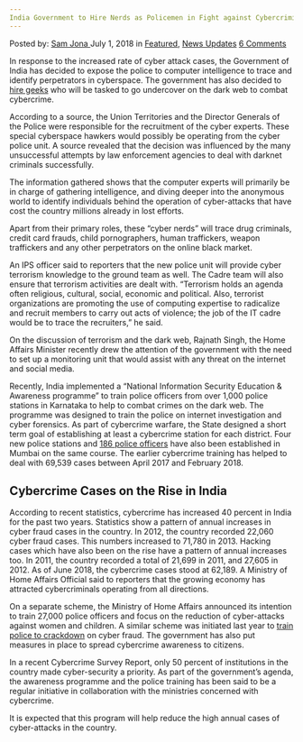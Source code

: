 ```yaml
---
India Government to Hire Nerds as Policemen in Fight against Cybercriminals
---
```

<article class="post-listing post-26165 post type-post status-publish format-standard has-post-thumbnail hentry 
 tag-cybercriminals tag-fight tag-government tag-hire tag-india tag-nerds tag-policemen">
<div class="post-inner">
<span>Posted by: <a href="https://www.deepdotweb.com/author/samjona/" title="">Sam Jona </a></span>
<span>July 1, 2018</span>
<span>in <a href="https://www.deepdotweb.com/category/deepdot-news/" rel="category tag">Featured</a>, <a href="https://www.deepdotweb.com/category/news-updates/" rel="category tag">News Updates</a></span>
<span><a href="https://www.deepdotweb.com/2018/07/01/india-government-to-hire-nerds-as-policemen-in-fight-against-cybercriminals/#comments">6 Comments</a></span>


<p>In response to the increased rate of cyber attack cases, the Government of India has decided to expose the police to computer intelligence to trace and identify perpetrators in cyberspace. The government has also decided to <a href="http://www.dnaindia.com/delhi/report-dna-exclusive-government-plans-to-hire-geeks-as-cops-in-its-war-against-cybercriminals-2626182">hire geeks</a> who will be tasked to go undercover on the dark web to combat cybercrime.</p>
<p>According to a source, the Union Territories and the Director Generals of the Police were responsible for the recruitment of the cyber experts. These special cyberspace hawkers would possibly be operating from the cyber police unit. A source revealed that the decision was influenced by the many unsuccessful attempts by law enforcement agencies to deal with darknet criminals successfully.</p>
<p>The information gathered shows that the computer experts will primarily be in charge of gathering intelligence, and diving deeper into the anonymous world to identify individuals behind the operation of cyber-attacks that have cost the country millions already in lost efforts.</p>
<p>Apart from their primary roles, these “cyber nerds” will trace drug criminals, credit card frauds, child pornographers, human traffickers, weapon traffickers and any other perpetrators on the online black market.</p>
<p>An IPS officer said to reporters that the new police unit will provide cyber terrorism knowledge to the ground team as well. The Cadre team will also ensure that terrorism activities are dealt with. &#8220;Terrorism holds an agenda often religious, cultural, social, economic and political. Also, terrorist organizations are promoting the use of computing expertise to radicalize and recruit members to carry out acts of violence; the job of the IT cadre would be to trace the recruiters,&#8221; he said.</p>
<p>On the discussion of terrorism and the dark web, Rajnath Singh, the Home Affairs Minister recently drew the attention of the government with the need to set up a monitoring unit that would assist with any threat on the internet and social media.</p>
<p>Recently, India implemented a “National Information Security Education &amp; Awareness programme” to train police officers from over 1,000 police stations in Karnataka to help to combat crimes on the dark web. The programme was designed to train the police on internet investigation and cyber forensics. As part of cybercrime warfare, the State designed a short term goal of establishing at least a cybercrime station for each district. Four new police stations and <a href="https://www.deepdotweb.com/2018/05/01/four-new-police-station-and-186-cops-to-fight-mumbai-cyber-crime/amp/">186 police officers</a> have also been established in Mumbai on the same course. The earlier cybercrime training has helped to deal with 69,539 cases between April 2017 and February 2018.</p>
<h2>Cybercrime Cases on the Rise in India</h2>
<p>According to recent statistics, cybercrime has increased 40 percent in India for the past two years. Statistics show a pattern of annual increases in cyber fraud cases in the country. In 2012, the country recorded 22,060 cyber fraud cases. This numbers increased to 71,780 in 2013. Hacking cases which have also been on the rise have a pattern of annual increases too. In 2011, the country recorded a total of 21,699 in 2011, and 27,605 in 2012. As of June 2018, the cybercrime cases stood at 62,189. A Ministry of Home Affairs Official said to reporters that the growing economy has attracted cybercriminals operating from all directions.</p>
<p>On a separate scheme, the Ministry of Home Affairs announced its intention to train 27,000 police officers and focus on the reduction of cyber-attacks against women and children. A similar scheme was initiated last year to <a href="https://www.google.com.gh/amp/s/www.deepdotweb.com/2017/01/20/indian-government-training-policemen-crackdown-electronic-fraud/amp/">train police to crackdown</a> on cyber fraud. The government has also put measures in place to spread cybercrime awareness to citizens.</p>
<p>In a recent Cybercrime Survey Report, only 50 percent of institutions in the country made cyber-security a priority. As part of the government’s agenda, the awareness programme and the police training has been said to be a regular initiative in collaboration with the ministries concerned with cybercrime.</p>
<p>It is expected that this program will help reduce the high annual cases of cyber-attacks in the country.</p>
</div>
<span style="display:none"><a href="https://www.deepdotweb.com/tag/cybercriminals/" rel="tag">cybercriminals</a> <a href="https://www.deepdotweb.com/tag/fight/" rel="tag">fight</a> <a href="https://www.deepdotweb.com/tag/government/" rel="tag">government</a> <a href="https://www.deepdotweb.com/tag/hire/" rel="tag">hire</a> <a href="https://www.deepdotweb.com/tag/india/" rel="tag">india</a> <a href="https://www.deepdotweb.com/tag/nerds/" rel="tag">nerds</a> <a href="https://www.deepdotweb.com/tag/policemen/" rel="tag">policemen</a></span> <span style="display:none" class="updated">2018-07-01</span>
<div style="display:none" class="vcard author" itemprop="author" itemscope itemtype="http://schema.org/Person"><strong class="fn" itemprop="name"><a href="https://www.deepdotweb.com/author/samjona/" title="Posts by Sam Jona" rel="author">Sam Jona</a></strong></div>
</div>
</article>

